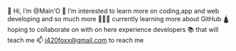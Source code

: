 👋 Hi, I’m @Main'O
 👀 I’m interested to learn more on coding,app and web developing and so much more 
🦸🏾‍♂️ currently learning more about GitHub 
🛕hoping to collaborate on with on here experience developers 
📚 that will teach me
📫 j420foxx@gmail.com to reach me

<!---
MainOwill83/MainOwill83 is a ✨ special ✨ repository because its `README.md` (this file) appears on your GitHub profile.
You can click the Preview link to take a look at your changes.
--->
